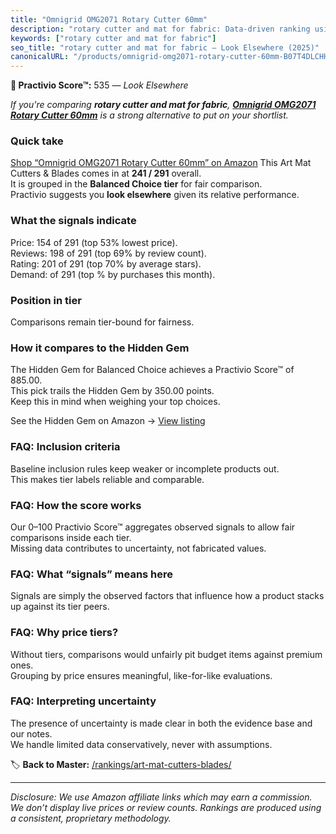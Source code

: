 ```yaml
---
title: "Omnigrid OMG2071 Rotary Cutter 60mm"
description: "rotary cutter and mat for fabric: Data-driven ranking using the Practivio Score™. Positioned by quality, value, demand, findability, momentum."
keywords: ["rotary cutter and mat for fabric"]
seo_title: "rotary cutter and mat for fabric — Look Elsewhere (2025)"
canonicalURL: "/products/omnigrid-omg2071-rotary-cutter-60mm-B07T4DLCHH/"
---
```


**🚫 Practivio Score™:** 535 — _Look Elsewhere_


*If you're comparing **rotary cutter and mat for fabric**, **[Omnigrid OMG2071 Rotary Cutter 60mm](https://www.amazon.com/dp/B07T4DLCHH?tag=practivio-20)** is a strong alternative to put on your shortlist.*
### Quick take
[Shop “Omnigrid OMG2071 Rotary Cutter 60mm” on Amazon](https://www.amazon.com/dp/B07T4DLCHH?tag=practivio-20)
This Art Mat Cutters & Blades comes in at **241 / 291** overall.  
It is grouped in the **Balanced Choice tier** for fair comparison.  
Practivio suggests you **look elsewhere** given its relative performance.

### What the signals indicate
Price: 154 of 291 (top 53% lowest price).  
Reviews: 198 of 291 (top 69% by review count).  
Rating: 201 of 291 (top 70% by average stars).  
Demand:  of 291 (top % by purchases this month).

### Position in tier
Comparisons remain tier-bound for fairness.

### How it compares to the Hidden Gem
The Hidden Gem for Balanced Choice achieves a Practivio Score™ of 885.00.  
This pick trails the Hidden Gem by 350.00 points.  
Keep this in mind when weighing your top choices.  

See the Hidden Gem on Amazon → [View listing](https://www.amazon.com/dp/B08C7PPTC3?tag=practivio-20)

### FAQ: Inclusion criteria
Baseline inclusion rules keep weaker or incomplete products out.  
This makes tier labels reliable and comparable.

### FAQ: How the score works
Our 0–100 Practivio Score™ aggregates observed signals to allow fair comparisons inside each tier.  
Missing data contributes to uncertainty, not fabricated values.

### FAQ: What “signals” means here
Signals are simply the observed factors that influence how a product stacks up against its tier peers.

### FAQ: Why price tiers?
Without tiers, comparisons would unfairly pit budget items against premium ones.  
Grouping by price ensures meaningful, like-for-like evaluations.

### FAQ: Interpreting uncertainty
The presence of uncertainty is made clear in both the evidence base and our notes.  
We handle limited data conservatively, never with assumptions.


🏷️ **Back to Master:** [/rankings/art-mat-cutters-blades/](/rankings/art-mat-cutters-blades/)

---
_Disclosure: We use Amazon affiliate links which may earn a commission. We don’t display live prices or review counts. Rankings are produced using a consistent, proprietary methodology._
